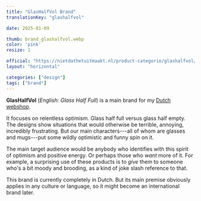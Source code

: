 ```yaml
---
title: "GlasHalfVol Brand"
translationKey: "glashalfvol"

date: 2025-01-09

thumb: brand_glashalfvol.webp
color: 'pink'
resize: 1

official: "https://nietdathetuitmaakt.nl/product-categorie/glashalfvol/"
layout: "horizontal"

categories: ["design"]
tags: ["brand"]
---
```


**GlasHalfVol** (_English: Glass Half Full_) is a main brand for my [Dutch webshop](https://nietdathetuitmaakt.nl).

It focuses on relentless optimism. Glass half full versus glass half empty. The designs show situations that would otherwise be terrible, annoying, incredibly frustrating. But our main characters---all of whom are glasses and mugs---put some wildly optimistic and funny spin on it.

The main target audience would be anybody who identifies with this spirit of optimism and positive energy. Or perhaps those who _want_ more of it. For example, a surprising use of these products is to _give_ them to someone who's a bit moody and brooding, as a kind of joke slash reference to that.

This brand is currently completely in Dutch. But its main premise obviously applies in any culture or language, so it might become an international brand later.
